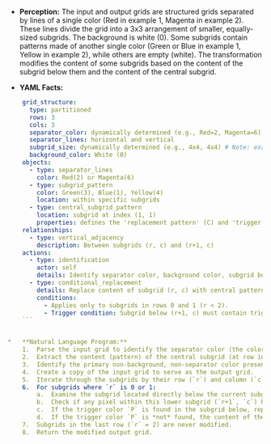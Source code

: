*   **Perception:** The input and output grids are structured grids separated by lines of a single color (Red in example 1, Magenta in example 2). These lines divide the grid into a 3x3 arrangement of smaller, equally-sized subgrids. The background is white (0). Some subgrids contain patterns made of another single color (Green or Blue in example 1, Yellow in example 2), while others are empty (white). The transformation modifies the content of some subgrids based on the content of the subgrid below them and the content of the central subgrid.

*   **YAML Facts:**
    
```yaml
    grid_structure:
      type: partitioned
      rows: 3
      cols: 3
      separator_color: dynamically determined (e.g., Red=2, Magenta=6)
      separator_lines: horizontal and vertical
      subgrid_size: dynamically determined (e.g., 4x4, 4x4) # Note: example 1 subgrids are 4x4, example 2 are 4x4. Need to confirm dimensions carefully. Let's recheck. Ex1: 19x18. Separators rows 4, 9, 14. Separator cols 4, 9, 14. Subgrids: rows 0-3, 5-8, 10-13 (size 4). cols 0-3, 5-8, 10-13 (size 4). Yes, 4x4. Ex2: 17x19. Separators rows 4, 9, 14. Separator cols 4, 9, 14. Subgrids: rows 0-3, 5-8, 10-13 (size 4). cols 0-3, 5-8, 10-13 (size 4). Yes, 4x4.
      background_color: White (0)
    objects:
      - type: separator_lines
        color: Red(2) or Magenta(6)
      - type: subgrid_pattern
        color: Green(3), Blue(1), Yellow(4)
        location: within specific subgrids
      - type: central_subgrid_pattern
        location: subgrid at index (1, 1)
        properties: defines the 'replacement pattern' (C) and 'trigger color' (P)
    relationships:
      - type: vertical_adjacency
        description: Between subgrids (r, c) and (r+1, c)
    actions:
      - type: identification
        actor: self
        details: Identify separator color, background color, subgrid boundaries, central pattern (C), and trigger color (P).
      - type: conditional_replacement
        details: Replace content of subgrid (r, c) with central pattern C IF subgrid (r+1, c) contains the trigger color P.
        conditions:
          - Applies only to subgrids in rows 0 and 1 (r < 2).
          - Trigger condition: Subgrid below (r+1, c) must contain trigger color P.
    ```


*   **Natural Language Program:**
    1.  Parse the input grid to identify the separator color (the color forming the grid lines) and determine the boundaries and dimensions of the 9 subgrids arranged in a 3x3 layout. Identify the background color (usually white/0).
    2.  Extract the content (pattern) of the central subgrid (at row index 1, column index 1). Store this pattern as the 'replacement pattern' `C`.
    3.  Identify the primary non-background, non-separator color present within the central subgrid pattern `C`. Store this color as the 'trigger color' `P`. If no such color exists (e.g., the central subgrid is empty or only contains separators), make no changes to the grid and return the original input.
    4.  Create a copy of the input grid to serve as the output grid.
    5.  Iterate through the subgrids by their row (`r`) and column (`c`) indices in the 3x3 layout.
    6.  For subgrids where `r` is 0 or 1:
        a.  Examine the subgrid located directly below the current subgrid, at index (`r+1`, `c`).
        b.  Check if any pixel within this lower subgrid (`r+1`, `c`) has the 'trigger color' `P`.
        c.  If the trigger color `P` is found in the subgrid below, replace the content of the current subgrid (`r`, `c`) in the output grid with the 'replacement pattern' `C`.
        d.  If the trigger color `P` is *not* found, the content of the current subgrid (`r`, `c`) in the output grid remains unchanged from the input grid.
    7.  Subgrids in the last row (`r` = 2) are never modified.
    8.  Return the modified output grid.